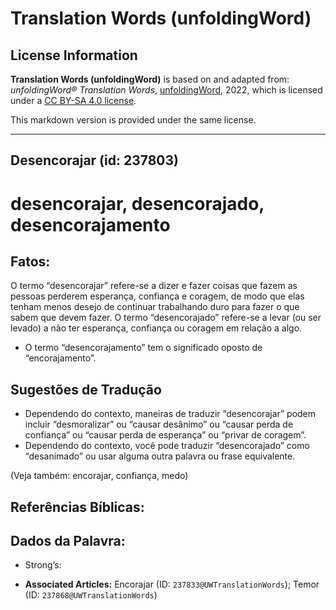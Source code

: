 # Translation Words (unfoldingWord)

## License Information

**Translation Words (unfoldingWord)** is based on and adapted from: _unfoldingWord® Translation Words_, [unfoldingWord](https://unfoldingword.org/utw), 2022, which is licensed under a [CC BY-SA 4.0 license](https://creativecommons.org/licenses/by-sa/4.0/legalcode.en).

This markdown version is provided under the same license.



--------------------------------

## Desencorajar (id: 237803)

desencorajar, desencorajado, desencorajamento
=============================================

Fatos:
------

O termo “desencorajar” refere\-se a dizer e fazer coisas que fazem as pessoas perderem esperança, confiança e coragem, de modo que elas tenham menos desejo de continuar trabalhando duro para fazer o que sabem que devem fazer. O termo “desencorajado” refere\-se a levar (ou ser levado) a não ter esperança, confiança ou coragem em relação a algo.

* O termo “desencorajamento” tem o significado oposto de “encorajamento”.

Sugestões de Tradução
---------------------

* Dependendo do contexto, maneiras de traduzir “desencorajar” podem incluir “desmoralizar” ou “causar desânimo” ou “causar perda de confiança” ou “causar perda de esperança” ou “privar de coragem”.
* Dependendo do contexto, você pode traduzir “desencorajado” como “desanimado” ou usar alguma outra palavra ou frase equivalente.

(Veja também: encorajar, confiança, medo)

Referências Bíblicas:
---------------------

Dados da Palavra:
-----------------

* Strong’s:

* **Associated Articles:** Encorajar (ID: `237833@UWTranslationWords`); Temor (ID: `237868@UWTranslationWords`)

